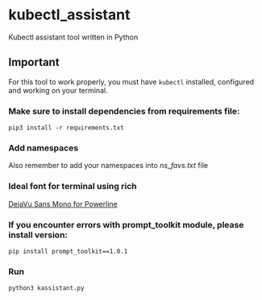 # kubectl_assistant
Kubectl assistant tool written in Python

## Important
For this tool to work properly, you must have `kubectl` installed, configured and working on your terminal.

### Make sure to install dependencies from requirements file:
`pip3 install -r requirements.txt`

### Add namespaces 
Also remember to add your namespaces into *ns_favs.txt* file

### Ideal font for terminal using rich
[DejaVu Sans Mono for Powerline](https://github.com/powerline/fonts/blob/master/DejaVuSansMono/DejaVu%20Sans%20Mono%20for%20Powerline.ttf)

### If you encounter errors with prompt_toolkit module, please install version:
`pip install prompt_toolkit==1.0.1`

### Run
`python3 kassistant.py`

